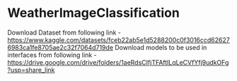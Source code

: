 # WeatherImageClassification
Download Dataset from following link - https://www.kaggle.com/datasets/fceb22ab5e1d5288200c0f3016ccd626276983ca1fe8705ae2c32f7064d719de
Download models to be used in interfaces from following link - https://drive.google.com/drive/folders/1aeRdsCIfjTFAftlLqLeCVfYfj9udkOFg?usp=share_link
